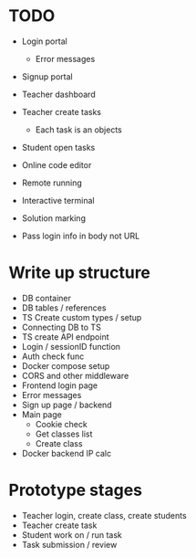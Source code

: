 # TODO
- Login portal
    - Error messages
- Signup portal
- Teacher dashboard
- Teacher create tasks
    - Each task is an objects
- Student open tasks
- Online code editor
- Remote running
- Interactive terminal
- Solution marking

- Pass login info in body not URL

# Write up structure
- DB container
- DB tables / references
- TS Create custom types / setup
- Connecting DB to TS
- TS create API endpoint
- Login / sessionID function
- Auth check func
- Docker compose setup
- CORS and other middleware
- Frontend login page
- Error messages
- Sign up page / backend
- Main page
    - Cookie check
    - Get classes list
    - Create class
- Docker backend IP calc

# Prototype stages
- Teacher login, create class, create students
- Teacher create task
- Student work on / run task
- Task submission / review
